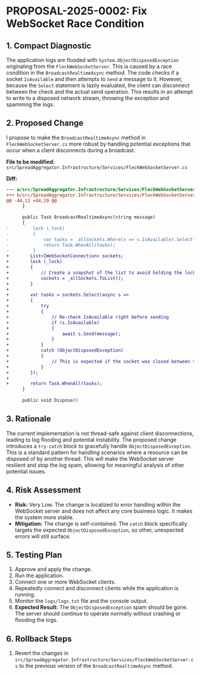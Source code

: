 # PROPOSAL-2025-0002: Fix WebSocket Race Condition

## 1. Compact Diagnostic
The application logs are flooded with `System.ObjectDisposedException` originating from the `FleckWebSocketServer`. This is caused by a race condition in the `BroadcastRealtimeAsync` method. The code checks if a socket `IsAvailable` and then attempts to `Send` a message to it. However, because the `Select` statement is lazily evaluated, the client can disconnect between the check and the actual send operation. This results in an attempt to write to a disposed network stream, throwing the exception and spamming the logs.

## 2. Proposed Change
I propose to make the `BroadcastRealtimeAsync` method in `FleckWebSocketServer.cs` more robust by handling potential exceptions that occur when a client disconnects during a broadcast.

**File to be modified:** `src/SpreadAggregator.Infrastructure/Services/FleckWebSocketServer.cs`

**Diff:**
```diff
--- a/src/SpreadAggregator.Infrastructure/Services/FleckWebSocketServer.cs
+++ b/src/SpreadAggregator.Infrastructure/Services/FleckWebSocketServer.cs
@@ -44,12 +44,29 @@
      }
  
      public Task BroadcastRealtimeAsync(string message)
      {
-         lock (_lock)
-         {
-             var tasks = _allSockets.Where(s => s.IsAvailable).Select(s => s.Send(message));
-             return Task.WhenAll(tasks);
-         }
+        List<IWebSocketConnection> sockets;
+        lock (_lock)
+        {
+            // Create a snapshot of the list to avoid holding the lock during I/O
+            sockets = _allSockets.ToList();
+        }
+
+        var tasks = sockets.Select(async s =>
+        {
+            try
+            {
+                // Re-check IsAvailable right before sending
+                if (s.IsAvailable)
+                {
+                    await s.Send(message);
+                }
+            }
+            catch (ObjectDisposedException)
+            {
+                // This is expected if the socket was closed between the snapshot and the send. Ignore to prevent log spam.
+            }
+        });
+
+        return Task.WhenAll(tasks);
      }
  
      public void Dispose()

```

## 3. Rationale
The current implementation is not thread-safe against client disconnections, leading to log flooding and potential instability. The proposed change introduces a `try-catch` block to gracefully handle `ObjectDisposedException`. This is a standard pattern for handling scenarios where a resource can be disposed of by another thread. This will make the WebSocket server resilient and stop the log spam, allowing for meaningful analysis of other potential issues.

## 4. Risk Assessment
- **Risk:** Very Low. The change is localized to error handling within the WebSocket server and does not affect any core business logic. It makes the system more stable.
- **Mitigation:** The change is self-contained. The `catch` block specifically targets the expected `ObjectDisposedException`, so other, unexpected errors will still surface.

## 5. Testing Plan
1. Approve and apply the change.
2. Run the application.
3. Connect one or more WebSocket clients.
4. Repeatedly connect and disconnect clients while the application is running.
5. Monitor the `logs/logs.txt` file and the console output.
6. **Expected Result:** The `ObjectDisposedException` spam should be gone. The server should continue to operate normally without crashing or flooding the logs.

## 6. Rollback Steps
1. Revert the changes in `src/SpreadAggregator.Infrastructure/Services/FleckWebSocketServer.cs` to the previous version of the `BroadcastRealtimeAsync` method.